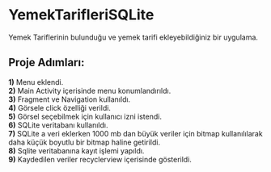 # YemekTarifleriSQLite
Yemek Tariflerinin bulunduğu ve yemek tarifi ekleyebildiğiniz bir uygulama.
 
 ## Proje Adımları:
  **1)** Menu eklendi.  
  **2)** Main Activity içerisinde menu konumlandırıldı.  
  **3)** Fragment ve Navigation kullanıldı.  
  **4)** Görsele click özelliği verildi.  
  **5)** Görsel seçebilmek için kullanıcı izni istendi.  
  **6)** SQLite veritabanı kullanıldı.  
  **7)** SQLite a veri eklerken 1000 mb dan büyük veriler için bitmap kullanılılarak daha küçük boyutlu bir bitmap haline getirildi.  
  **8)** Sqlite veritabanına kayıt işlemi yapıldı.  
  **9)** Kaydedilen veriler recyclerview içerisinde gösterildi.  
  


